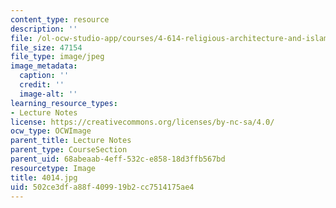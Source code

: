 ```yaml
---
content_type: resource
description: ''
file: /ol-ocw-studio-app/courses/4-614-religious-architecture-and-islamic-cultures-fall-2002/502ce3dfa88f409919b2cc7514175ae4_4014.jpg
file_size: 47154
file_type: image/jpeg
image_metadata:
  caption: ''
  credit: ''
  image-alt: ''
learning_resource_types:
- Lecture Notes
license: https://creativecommons.org/licenses/by-nc-sa/4.0/
ocw_type: OCWImage
parent_title: Lecture Notes
parent_type: CourseSection
parent_uid: 68abeaab-4eff-532c-e858-18d3ffb567bd
resourcetype: Image
title: 4014.jpg
uid: 502ce3df-a88f-4099-19b2-cc7514175ae4
---
```

